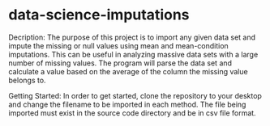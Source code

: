 # data-science-imputations
Decription:
The purpose of this project is to import any given data set and impute the missing or null values using mean and mean-condition imputations. 
This can be useful in analyzing massive data sets with a large number of missing values. The program will parse the data set and calculate
a value based on the average of the column the missing value belongs to. 

Getting Started:
In order to get started, clone the repository to your desktop and change the filename to be imported in each method. The file being imported
must exist in the source code directory and be in csv file format. 

